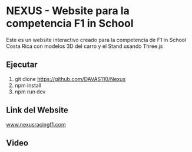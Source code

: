 # NEXUS - Website para la competencia F1 in School
Este es un website interactivo creado para la competencia de F1 in School Costa Rica con modelos 3D del carro y el Stand usando Three.js 

## Ejecutar 
  1. git clone https://github.com/DAVAS110/Nexus
  2. npm install
  3. npm run dev

## Link del Website
   www.nexusracingf1.com

## Video
  
